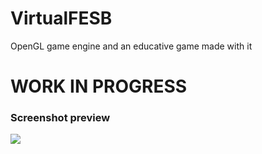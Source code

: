 # VirtualFESB
OpenGL game engine and an educative game made with it

# WORK IN PROGRESS
### Screenshot preview
<a href="url"><img src="http://i.imgur.com/GTwTND3.png" align="center" border="black"></a>

